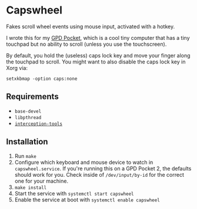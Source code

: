 # Capswheel
Fakes scroll wheel events using mouse input, activated with a hotkey.

I wrote this for my [GPD Pocket](https://gpd.hk/gpdpocket), which is a cool tiny computer that has a tiny touchpad but no ability to scroll (unless you use the touchscreen).

By default, you hold the (useless) caps lock key and move your finger along the touchpad to scroll. You might want to also disable the caps lock key in Xorg via:
```
setxkbmap -option caps:none
```

## Requirements
- `base-devel`
- `libpthread`
- [`interception-tools`](https://gitlab.com/interception/linux/tools)

## Installation
1. Run `make`
2. Configure which keyboard and mouse device to watch in `capswheel.service`. If you're running this on a GPD Pocket 2, the defaults should work for you. Check inside of `/dev/input/by-id` for the correct one for your machine.
3. `make install`
4. Start the service with `systemctl start capswheel`
5. Enable the service at boot with `systemctl enable capswheel`

